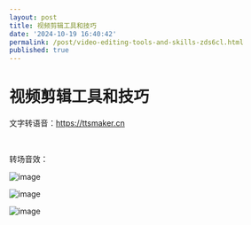 ```yaml
---
layout: post
title: 视频剪辑工具和技巧
date: '2024-10-19 16:40:42'
permalink: /post/video-editing-tools-and-skills-zds6cl.html
published: true
---
```


# 视频剪辑工具和技巧

文字转语音：https://ttsmaker.cn

‍

转场音效：

​![image](assets/image-20241019164221-tfahop5.png)​

​![image](assets/image-20241019165012-dcbbcmn.png)​

​![image](assets/image-20241019165210-gq5btdu.png)​
